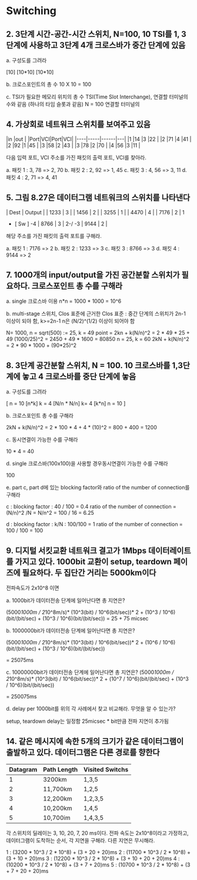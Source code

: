 # Switching

## 2. 3단계 시간-공간-시간 스위치, N=100, 10 TSI를 1, 3단계에 사용하고 3단계 4개 크로스바가 중간 단계에 있음

a. 구성도를 그려라

[10] [10\*10] [10\*10]

b. 크로스포인트의 총 수
10 X 10 = 100

c. TSI가 필요한 메모리 위치의 총 수
TSI(Time Slot Interchange), 연결할 터미널의 수와 같음 (하나의 타임 슬롯과 같음)
N = 100
연결할 터미널의 

## 4. 가상회로 네트워크 스위치를 보여주고 있음

|in         |out    |
|Port|VCI|Port|VCI|
|----|-----|------|---|
|1  |14 |3  |22 |
|2  |71 |4  |41 |
|2  |92 |1  |45 |
|3  |58 |2  |43 |
|3  |78 |2  |70 |
|4  |56 |3  |11 |

다음 입력 포트, VCI 주소를 가진 패킷의 출력 포트, VCI를 찾아라.

a. 패킷 1 : 3, 78
=> 2, 70
b. 패킷 2 : 2, 92
=> 1, 45
c. 패킷 3 : 4, 56
=> 3, 11
d. 패킷 4 : 2, 71
=> 4, 41

## 5. 그림 8.27은 데이터그램 네트워크의 스위치를 나타낸다

|   Dest    | Output |
|   1233    |   3   |
|   1456    |   2   |
|   3255    |   1   |
|   4470    |   4   |
|   7176    |   2   |  1 
- [ Sw ]  -4
|   8766    |   3   |     2-/ \-3
|   9144    |   2   |

해당 주소를 가진 패킷의 출력 포트를 구해라.

a. 패킷 1 : 7176
=> 2
b. 패킷 2 : 1233
=> 3
c. 패킷 3 : 8766
=> 3
d. 패킷 4 : 9144
=> 2

## 7. 1000개의 input/output을 가진 공간분할 스위치가 필요하다. 크로스포인트 총 수를 구해라

a. single 크로스바 이용
n*n = 1000 * 1000 = 10^6

b. multi-stage 스위치, Clos 표준에 근거한
Clos 표준 : 중간 단계의 스위치가 2n-1 이상이 되야 함, k>=2n-1
n은 (N/2)^(1/2) 이상이 되어야 함

N= 1000, n = sqrt(500) := 25, k = 49
point = 2kn + k(N/n)^2 = 2 * 49 * 25 + 49 (1000/25)^2 = 2450 + 49 * 1600 = 80850
n = 25, k = 60
2kN + k(N/n)^2 = 2 * 90 * 1000 + (90*25)^2

## 8. 3단계 공간분할 스위치, N = 100. 10 크로스바를 1,3단계에 놓고 4 크로스바를 중단 단계에 놓음

a. 구성도를 그려라

[ n = 10 [n\*k] k = 4 [N/n * N/n] k= 4 [k\*n] n = 10 ]

b. 크로스포인트 총 수를 구해라

2kN + k(N/n)^2 = 2 * 100 * 4 + 4 * (10)^2 = 800 + 400 = 1200

c. 동시연결이 가능한 수를 구해라

10 * 4 = 40

d. single 크로스바(100x100)을 사용할 경우동시연결이 가능한 수를 구해라

100

e. part c, part d에 있는 blocking factor와 ratio of the number of connection를 구해라

c : 
blocking factor : 40 / 100 = 0.4
ratio of the number of connection = (N/n)^2 /N = N/n^2 = 100 / 16 = 6.25

d : 
blocking factor : k/N : 100/100 = 1
ratio of the number of connection = 100 / 100 = 100

## 9. 디지털 서킷교환 네트워크 결고가 1Mbps 데이터레이트를 가지고 있다. 1000bit 교환이 setup, teardown 페이즈에 필요하다. 두 집단간 거리는 5000km이다

전파속도가 2x10^8 이면

a. 1000bit가 데이터전송 단계에 일어난다면 총 지연은?

(5000*1000m / 2*10^8m/s)\* (10^3(bit) / 10^6(bit/sec))* 2 + (10^3 / 10^6)(bit/(bit/sec) + (10^3 / 10^6)(bit/(bit/sec))
= 25 + 75 micsec

b. 1000000bit가 데이터전송 단계에 일어난다면 총 지연은?

(5000*1000m / 2*10^8m/s)\* (10^3(bit) / 10^6(bit/sec))* 2 + (10^6 / 10^6)(bit/(bit/sec) + (10^3 / 10^6)(bit/(bit/sec))

= 25075ms

c. 10000000bit가 데이터전송 단계에 일어난다면 총 지연은?
(5000*1000m / 2*10^8m/s)\* (10^3(bit) / 10^6(bit/sec))* 2 + (10^7 / 10^6)(bit/(bit/sec) + (10^3 / 10^6)(bit/(bit/sec))

= 250075ms

d. delay per 1000bit를 위의 각 사례에서 찾고 비교해라. 무엇을 알 수 있는가?

setup, teardown delay는 일정함
25micsec * bit만큼 전파 지연이 추가됨

## 14. 같은 메시지에 속한 5개의 크기가 같은 데이터그램이 출발하고 있다. 데이터그램은 다른 경로를 향한다

|   Datagram    |   Path Length |   Visited Switchs |
|---------------|---------------|-------------------|
|   1   |   3200km  |   1,3,5   |
|   2   |   11,700km    |   1,2,5   |
|   3   |   12,200km    |   1,2,3,5 |
|   4   |   10,200km    |   1,4,5   |
|   5   |   10,700im    |   1,4,3,5 |

각 스위치의 딜레이는 3, 10, 20, 7, 20 ms이다.
전파 속도는 2x10^8이라고 가정하고, 데이터그램이 도착하는 순서, 각 지연을 구해라. 다른 지연은 무시해라.

1 : (3200 * 10^3 / 2 * 10^8) + (3 + 20 + 20)ms
2 : (11700 * 10^3 / 2 * 10^8) + (3 + 10 + 20)ms
3 : (12200 * 10^3 / 2 * 10^8) + (3 + 10 + 20 + 20)ms
4 : (10200 * 10^3 / 2 * 10^8) + (3 + 7 + 20)ms
5 : (10700 * 10^3 / 2 * 10^8) + (3 + 7 + 20 + 20)ms